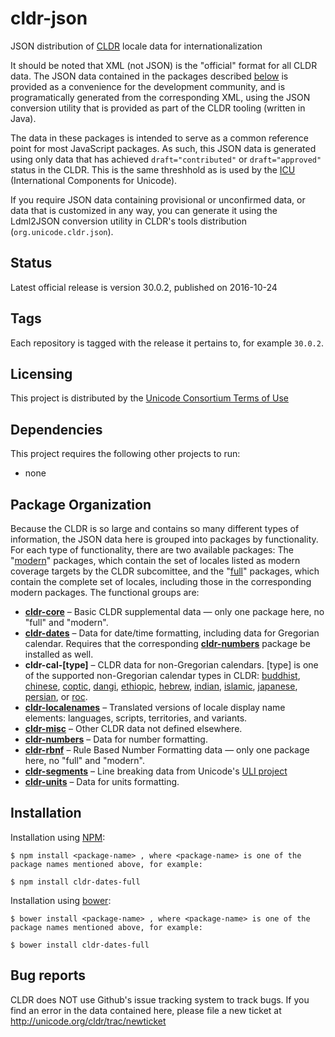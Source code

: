 # cldr-json

JSON distribution of [CLDR](http://cldr.unicode.org/) locale data for internationalization

It should be noted that XML (not JSON) is the "official" format for all CLDR data.  The
JSON data contained in the packages described [below](#package-organization) is provided
as a convenience for the development community, and is programatically generated from the
corresponding XML, using the JSON conversion utility that is provided as part of the CLDR
tooling (written in Java).

The data in these packages is intended to serve as a common reference point for most
JavaScript packages. As such, this JSON data is generated using only data that has achieved
`draft="contributed"` or `draft="approved"` status in the CLDR. This is the same threshhold
as is used by the [ICU](http://icu-project.org) (International Components for Unicode).

If you require JSON data containing provisional or unconfirmed data, or data that is customized
in any way, you can generate it using the Ldml2JSON conversion utility in CLDR's tools
distribution (`org.unicode.cldr.json`).

## Status
Latest official release is version 30.0.2, published on 2016-10-24

## Tags

Each repository is tagged with the release it pertains to, for example `30.0.2`.

## Licensing

This project is distributed by the [Unicode Consortium Terms of Use](http://unicode.org/repos/cldr/trunk/unicode-license.txt)

## Dependencies

This project requires the following other projects to run:
 * none

## Package Organization

Because the CLDR is so large and contains so many different types of information, the JSON data
here is grouped into packages by functionality. For each type of functionality, there are two
available packages: The "[modern][]" packages, which contain the set of locales listed as modern
coverage targets by the CLDR subcomittee, and the "[full][]" packages, which contain the complete
set of locales, including those in the corresponding modern packages. The functional groups are:

 - **[cldr-core][]**        – Basic CLDR supplemental data — only one package here, no "full" and "modern".
 - **[cldr-dates][]**       – Data for date/time formatting, including data for Gregorian calendar.
Requires that the corresponding **[cldr-numbers][]** package be installed as well.
 - **cldr-cal-[type]**      – CLDR data for non-Gregorian calendars. [type] is one of the supported non-Gregorian calendar types in CLDR: 
[buddhist][], [chinese][], [coptic][], [dangi][], [ethiopic][], [hebrew][], [indian][], [islamic][], [japanese][], [persian][], or [roc][].
 - **[cldr-localenames][]** – Translated versions of locale display name elements: languages, scripts, territories, and variants.
 - **[cldr-misc][]**        – Other CLDR data not defined elsewhere.
 - **[cldr-numbers][]**     – Data for number formatting.
 - **[cldr-rbnf][]**        – Rule Based Number Formatting data — only one package here, no "full" and "modern".
 - **[cldr-segments][]**    – Line breaking data from Unicode's [ULI project](http://uli.unicode.org/)
 - **[cldr-units][]**       – Data for units formatting.

## Installation

Installation using [NPM](https://www.npmjs.com):

    $ npm install <package-name> , where <package-name> is one of the package names mentioned above, for example:

    $ npm install cldr-dates-full

Installation using [bower](http://bower.io):

    $ bower install <package-name> , where <package-name> is one of the package names mentioned above, for example:

    $ bower install cldr-dates-full

## Bug reports

CLDR does NOT use Github's issue tracking system to track bugs.  If you find an error in
the data contained here, please file a new ticket at http://unicode.org/cldr/trac/newticket

[cldr-core]: https://github.com/unicode-cldr/cldr-core
[cldr-dates]: https://github.com/unicode-cldr?query=cldr-dates
[cldr-localenames]: https://github.com/unicode-cldr?query=cldr-localenames
[cldr-misc]: https://github.com/unicode-cldr?query=cldr-misc
[cldr-numbers]: https://github.com/unicode-cldr?query=cldr-numbers
[cldr-rbnf]: https://github.com/unicode-cldr/cldr-rbnf
[cldr-segments]: https://github.com/unicode-cldr?query=cldr-segments
[cldr-units]: https://github.com/unicode-cldr?query=cldr-units
[buddhist]: https://github.com/unicode-cldr?query=cldr-cal-buddhist
[chinese]: https://github.com/unicode-cldr?query=cldr-cal-chinese
[coptic]: https://github.com/unicode-cldr?query=cldr-cal-coptic
[dangi]: https://github.com/unicode-cldr?query=cldr-cal-dangi
[ethiopic]: https://github.com/unicode-cldr?query=cldr-cal-ethiopic
[hebrew]: https://github.com/unicode-cldr?query=cldr-cal-hebrew
[indian]: https://github.com/unicode-cldr?query=cldr-cal-indian
[islamic]: https://github.com/unicode-cldr?query=cldr-cal-islamic
[japanese]: https://github.com/unicode-cldr?query=cldr-cal-japanese
[persian]: https://github.com/unicode-cldr?query=cldr-cal-persian
[roc]: https://github.com/unicode-cldr?query=cldr-cal-roc
[modern]: https://github.com/unicode-cldr?query=modern
[full]: https://github.com/unicode-cldr?query=full
